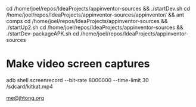 cd /home/joel/repos/IdeaProjects/appinventor-sources && ./startDev.sh
cd /home/joel/repos/IdeaProjects/appinventor-sources/appinventor/ && ant comps
cd /home/joel/repos/IdeaProjects/appinventor-sources && ./startUp2.sh
cd /home/joel/repos/IdeaProjects/appinventor-sources && ./startDev-packageAPK.sh
cd /home/joel/repos/IdeaProjects/appinventor-sources

# Make video screen captures

adb shell screenrecord --bit-rate 8000000 --time-limit 30 /sdcard/kitkat.mp4

me@jhtong.org